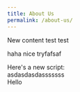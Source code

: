```yaml
---	
title: About Us	
permalink: /about-us/	
---	
```

New content test test	

haha nice tryfafsaf	

Here's a new script:	
asdasdasdasssssss	
Hello	

